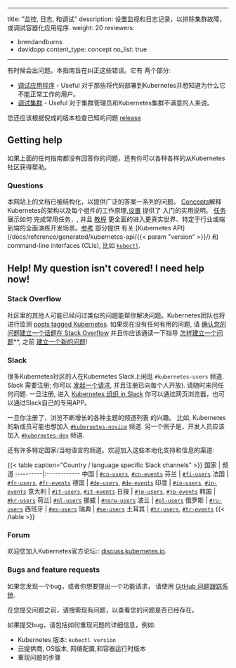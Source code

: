 <!--
---
title: "Monitoring, Logging, and Debugging"
description: Set up monitoring and logging to troubleshoot a cluster, or debug a containerized application.
weight: 20
reviewers:
- brendandburns
- davidopp
content_type: concept
no_list: true
---
-->

---
title: "监控, 日志,  和调试"
description: 设置监视和日志记录，以排除集群故障，或调试容器化应用程序.
weight: 20
reviewers:
- brendandburns
- davidopp
content_type: concept
no_list: true
---

<!-- overview -->
<!--
Sometimes things go wrong. This guide is aimed at making them right. It has
two sections:

* [Debugging your application](/docs/tasks/debug/debug-application/) - Useful
  for users who are deploying code into Kubernetes and wondering why it is not working.
* [Debugging your cluster](/docs/tasks/debug/debug-cluster/) - Useful
  for cluster administrators and people whose Kubernetes cluster is unhappy.

You should also check the known issues for the [release](https://github.com/kubernetes/kubernetes/releases)
you're using.
-->


有时候会出问题。本指南旨在纠正这些错误。它有
两个部分:

* [调试应用程序](/docs/tasks/debug/debug-application/) - Useful
  对于那些将代码部署到Kubernetes并想知道为什么它不能正常工作的用户。
* [调试集群](/docs/tasks/debug/debug-cluster/) - Useful
  对于集群管理员和Kubernetes集群不满意的人来说。

您还应该根据倪成的版本检查已知的问题 [release](https://github.com/kubernetes/kubernetes/releases)


<!-- body -->


## Getting help
<!--
If your problem isn't answered by any of the guides above, there are variety of
ways for you to get help from the Kubernetes community.
-->

如果上面的任何指南都没有回答你的问题，还有你可以各种各样的从Kubernetes社区获得帮助。

### Questions
<!--
The documentation on this site has been structured to provide answers to a wide
range of questions. [Concepts](/docs/concepts/) explain the Kubernetes
architecture and how each component works, while [Setup](/docs/setup/) provides
practical instructions for getting started. [Tasks](/docs/tasks/) show how to
accomplish commonly used tasks, and [Tutorials](/docs/tutorials/) are more
comprehensive walkthroughs of real-world, industry-specific, or end-to-end
development scenarios. The [Reference](/docs/reference/) section provides
detailed documentation on the [Kubernetes API](/docs/reference/generated/kubernetes-api/{{< param "version" >}}/)
and command-line interfaces (CLIs), such as [`kubectl`](/docs/reference/kubectl/).
-->

本网站上的文档已被结构化，以提供广泛的答案一系列的问题。 [Concepts](/docs/concepts/)解释Kubernetes的架构以及每个组件的工作原理,[设置](/docs/setup/) 提供了
入门的实用说明。 [任务](/docs/tasks/) 展示如何
完成常用任务，, 并且 [教程](/docs/tutorials/) 更全面的进入更真实世界、特定于行业或端到端的全面演练开发场景。[参考](/docs/reference/) 部分提供
有关 [Kubernetes API](/docs/reference/generated/kubernetes-api/{{< param "version" >}}/)
和command-line interfaces (CLIs), 比如 [`kubectl`](/docs/reference/kubectl/).

## Help! My question isn't covered!  I need help now!

### Stack Overflow
<!--

Someone else from the community may have already asked a similar question or may
be able to help with your problem. The Kubernetes team will also monitor
[posts tagged Kubernetes](https://stackoverflow.com/questions/tagged/kubernetes).
If there aren't any existing questions that help, **please [ensure that your question is on-topic on Stack Overflow](https://stackoverflow.com/help/on-topic)
and that you read through the guidance on [how to ask a new question](https://stackoverflow.com/help/how-to-ask)**,
before [asking a new one](https://stackoverflow.com/questions/ask?tags=kubernetes)!
-->


社区里的其他人可能已经问过类似的问题能帮你解决问题。Kubernetes团队也将进行监测
[posts tagged Kubernetes](https://stackoverflow.com/questions/tagged/kubernetes).
如果现在没有任何有用的问题, 请 [确认您的问题建立一个话题在 Stack Overflow](https://stackoverflow.com/help/on-topic)
并且你应该通读一下指导 [怎样建立一个问题](https://stackoverflow.com/help/how-to-ask)**,
之前 [建立一个新的问题](https://stackoverflow.com/questions/ask?tags=kubernetes)!

### Slack
<!--
Many people from the Kubernetes community hang out on Kubernetes Slack in the `#kubernetes-users` channel.
Slack requires registration; you can [request an invitation](https://slack.kubernetes.io),
and registration is open to everyone). Feel free to come and ask any and all questions.
Once registered, access the [Kubernetes organisation in Slack](https://kubernetes.slack.com)
via your web browser or via Slack's own dedicated app.

Once you are registered, browse the growing list of channels for various subjects of
interest. For example, people new to Kubernetes may also want to join the
[`#kubernetes-novice`](https://kubernetes.slack.com/messages/kubernetes-novice) channel. As another example, developers should join the
[`#kubernetes-dev`](https://kubernetes.slack.com/messages/kubernetes-dev) channel.

There are also many country specific / local language channels. Feel free to join
these channels for localized support and info:


{{< table caption="Country / language specific Slack channels" >}}
Country | Channels
-->

很多Kubernetes社区的人在Kubernetes Slack上闲逛 `#kubernetes-users` 频道.
Slack 需要注册; 你可以 [发起一个请求](https://slack.kubernetes.io),
并且注册已向每个人开放). 请随时来问任何问题.
一旦注册, 进入 [Kubernetes 组织 in Slack](https://kubernetes.slack.com)
你可以通过网页浏览器，也可以通过Slack自己的专用APP。

一旦你注册了，浏览不断增长的各种主题的频道列表
的兴趣。 比如, Kubernetes的新成员可能也想加入
[`#kubernetes-novice`](https://kubernetes.slack.com/messages/kubernetes-novice) 频道. 另一个例子是，开发人员应该加入
[`#kubernetes-dev`](https://kubernetes.slack.com/messages/kubernetes-dev) 频道.

还有许多特定国家/当地语言的频道。欢迎加入这些本地化支持和信息的渠道:

{{< table caption="Country / language specific Slack channels" >}}
国家 | 频道
:---------|:------------
中国 | [`#cn-users`](https://kubernetes.slack.com/messages/cn-users), [`#cn-events`](https://kubernetes.slack.com/messages/cn-events)
芬兰 | [`#fi-users`](https://kubernetes.slack.com/messages/fi-users)
法国 | [`#fr-users`](https://kubernetes.slack.com/messages/fr-users), [`#fr-events`](https://kubernetes.slack.com/messages/fr-events)
德国 | [`#de-users`](https://kubernetes.slack.com/messages/de-users), [`#de-events`](https://kubernetes.slack.com/messages/de-events)
印度 | [`#in-users`](https://kubernetes.slack.com/messages/in-users), [`#in-events`](https://kubernetes.slack.com/messages/in-events)
意大利 | [`#it-users`](https://kubernetes.slack.com/messages/it-users), [`#it-events`](https://kubernetes.slack.com/messages/it-events)
日报 | [`#jp-users`](https://kubernetes.slack.com/messages/jp-users), [`#jp-events`](https://kubernetes.slack.com/messages/jp-events)
韩国 | [`#kr-users`](https://kubernetes.slack.com/messages/kr-users)
荷兰| [`#nl-users`](https://kubernetes.slack.com/messages/nl-users)
挪威 | [`#norw-users`](https://kubernetes.slack.com/messages/norw-users)
波兰 | [`#pl-users`](https://kubernetes.slack.com/messages/pl-users)
俄罗斯 | [`#ru-users`](https://kubernetes.slack.com/messages/ru-users)
西班牙 | [`#es-users`](https://kubernetes.slack.com/messages/es-users)
瑞典 | [`#se-users`](https://kubernetes.slack.com/messages/se-users)
土耳其 | [`#tr-users`](https://kubernetes.slack.com/messages/tr-users), [`#tr-events`](https://kubernetes.slack.com/messages/tr-events)
{{< /table >}}

### Forum
<!--

You're welcome to join the official Kubernetes Forum: [discuss.kubernetes.io](https://discuss.kubernetes.io).
-->

欢迎您加入Kubernetes官方论坛:: [discuss.kubernetes.io](https://discuss.kubernetes.io).

### Bugs and feature requests

<!--
If you have what looks like a bug, or you would like to make a feature request,
please use the [GitHub issue tracking system](https://github.com/kubernetes/kubernetes/issues).

Before you file an issue, please search existing issues to see if your issue is
already covered.

If filing a bug, please include detailed information about how to reproduce the
problem, such as:

* Kubernetes version: `kubectl version`
* Cloud provider, OS distro, network configuration, and container runtime version
* Steps to reproduce the problem
-->

如果您发现一个bug，或者你想要提出一个功能请求，
请使用 [GitHub 问题跟踪系统](https://github.com/kubernetes/kubernetes/issues).

在您提交问题之前，请搜索现有问题，以查看您的问题是否已经存在。


如果提交bug，请包括如何重现问题的详细信息，例如:

* Kubernetes 版本: `kubectl version`
* 云提供商, OS版本, 网络配置,和容器运行时版本
* 重现问题的步骤
